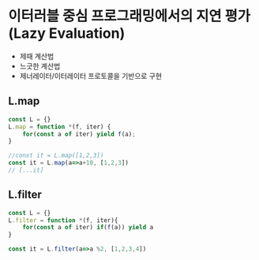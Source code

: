 # 이터러블 중심  프로그래밍에서의 지연 평가 (Lazy Evaluation)



- 제때 계산법
- 느긋한 계산법
- 제너레이터/이터레이터 프로토콜을 기반으로 구현





## L.map



```javascript
const L = {}
L.map = function *(f, iter) {
    for(const a of iter) yield f(a);
}

//const it = L.map([1,2,3])
const it = L.map(a=>a+10, [1,2,3])
// [...it]
```





## L.filter



```javascript
const L = {}
L.filter = function *(f, iter){
	for(const a of iter) if(f(a)) yield a
}

const it = L.filter(a=>a %2, [1,2,3,4])
```

